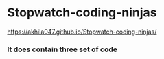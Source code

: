 # Stopwatch-coding-ninjas
https://akhila047.github.io/Stopwatch-coding-ninjas/



<h3>It does contain three set of code <h3>
